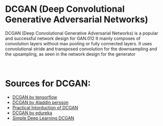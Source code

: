 # DCGAN (Deep Convolutional Generative Adversarial Networks)

DCGAN (Deep Convolutional Generative Adversarial Networks) is a popular and successful network design for GAN.012 It mainly composes of convolution layers without max pooling or fully connected layers. It uses convolutional stride and transposed convolution for the downsampling and the upsampling, as seen in the network design for the generator

</br>

# Sources for DCGAN:

- [DCGAN by tensorflow](https://www.tensorflow.org/tutorials/generative/dcgan)
- [DCGAN by Aladdin persson](https://www.youtube.com/watch?v=IZtv9s_Wx9I)
- [Practical Intorduction of DCGAN](https://www.youtube.com/watch?v=pYczUYX98KE)
- [DCGAN by edureka](https://www.youtube.com/watch?v=5g1eXmQtl0E)
- [Simple Deep Learning DCGAN](https://www.youtube.com/watch?v=thr7KldvpPw)
